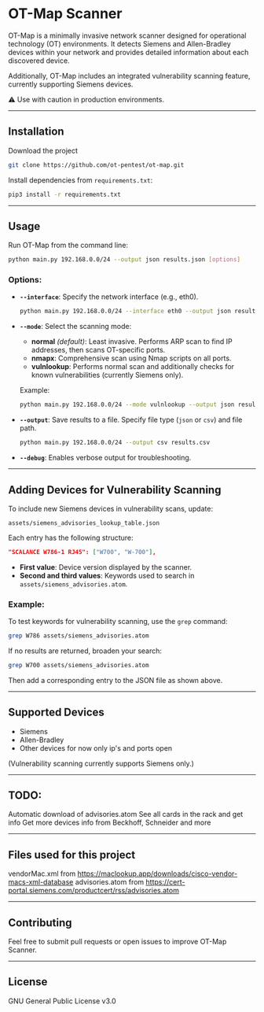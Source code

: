# OT-Map Scanner

OT-Map is a minimally invasive network scanner designed for operational technology (OT) environments. It detects Siemens and Allen-Bradley devices within your network and provides detailed information about each discovered device.

Additionally, OT-Map includes an integrated vulnerability scanning feature, currently supporting Siemens devices.

⚠️ Use with caution in production environments.

---

## Installation
Download the project

```bash
git clone https://github.com/ot-pentest/ot-map.git
```

Install dependencies from `requirements.txt`:

```bash
pip3 install -r requirements.txt
```

---

## Usage

Run OT-Map from the command line:

```bash
python main.py 192.168.0.0/24 --output json results.json [options]
```

### Options:

- **`--interface`**: Specify the network interface (e.g., eth0).
  ```bash
  python main.py 192.168.0.0/24 --interface eth0 --output json results.json
  ```

- **`--mode`**: Select the scanning mode:
  - **normal** *(default)*: Least invasive. Performs ARP scan to find IP addresses, then scans OT-specific ports.
  - **nmapx**: Comprehensive scan using Nmap scripts on all ports.
  - **vulnlookup**: Performs normal scan and additionally checks for known vulnerabilities (currently Siemens only).
  
  Example:
  ```bash
  python main.py 192.168.0.0/24 --mode vulnlookup --output json results.json
  ```

- **`--output`**: Save results to a file. Specify file type (`json` or `csv`) and file path. 
  ```bash
  python main.py 192.168.0.0/24 --output csv results.csv
  ```

- **`--debug`**: Enables verbose output for troubleshooting.

---

## Adding Devices for Vulnerability Scanning

To include new Siemens devices in vulnerability scans, update:

`assets/siemens_advisories_lookup_table.json`

Each entry has the following structure:

```json
"SCALANCE W786-1 RJ45": ["W700", "W-700"],
```

- **First value**: Device version displayed by the scanner.
- **Second and third values**: Keywords used to search in `assets/siemens_advisories.atom`.

### Example:

To test keywords for vulnerability scanning, use the `grep` command:

```bash
grep W786 assets/siemens_advisories.atom
```

If no results are returned, broaden your search:

```bash
grep W700 assets/siemens_advisories.atom
```

Then add a corresponding entry to the JSON file as shown above.

---

## Supported Devices
- Siemens
- Allen-Bradley
- Other devices for now only ip's and ports open

(Vulnerability scanning currently supports Siemens only.)

---

## TODO:
Automatic download of advisories.atom
See all cards in the rack and get info
Get more devices info from Beckhoff, Schneider and more

---

## Files used for this project 
vendorMac.xml from https://maclookup.app/downloads/cisco-vendor-macs-xml-database 
advisories.atom from https://cert-portal.siemens.com/productcert/rss/advisories.atom

---

## Contributing
Feel free to submit pull requests or open issues to improve OT-Map Scanner.

---

## License
GNU General Public License v3.0
